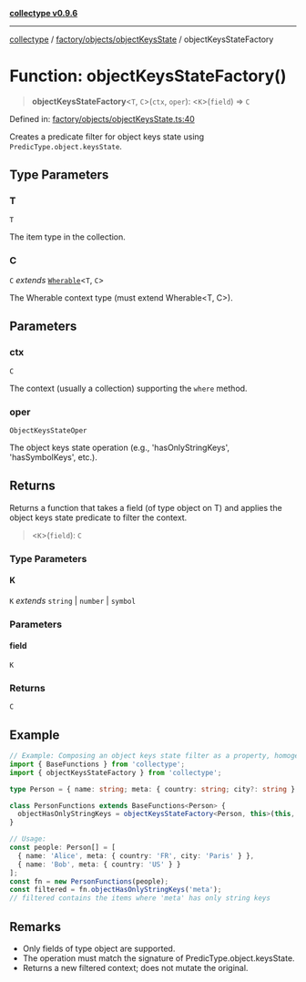 [**collectype v0.9.6**](../../../../README.md)

***

[collectype](../../../../modules.md) / [factory/objects/objectKeysState](../README.md) / objectKeysStateFactory

# Function: objectKeysStateFactory()

> **objectKeysStateFactory**\<`T`, `C`\>(`ctx`, `oper`): \<`K`\>(`field`) => `C`

Defined in: [factory/objects/objectKeysState.ts:40](https://github.com/maduhaime/collectype/blob/ba52424b164c706fb5e7ecc5581685b53a2ac88d/src/factory/objects/objectKeysState.ts#L40)

Creates a predicate filter for object keys state using `PredicType.object.keysState`.

## Type Parameters

### T

`T`

The item type in the collection.

### C

`C` *extends* [`Wherable`](../../../../types/utility/type-aliases/Wherable.md)\<`T`, `C`\>

The Wherable context type (must extend Wherable<T, C>).

## Parameters

### ctx

`C`

The context (usually a collection) supporting the `where` method.

### oper

`ObjectKeysStateOper`

The object keys state operation (e.g., 'hasOnlyStringKeys', 'hasSymbolKeys', etc.).

## Returns

Returns a function that takes a field (of type object on T) and applies the object keys state predicate to filter the context.

> \<`K`\>(`field`): `C`

### Type Parameters

#### K

`K` *extends* `string` \| `number` \| `symbol`

### Parameters

#### field

`K`

### Returns

`C`

## Example

```ts
// Example: Composing an object keys state filter as a property, homogeneous model
import { BaseFunctions } from 'collectype';
import { objectKeysStateFactory } from 'collectype';

type Person = { name: string; meta: { country: string; city?: string } };

class PersonFunctions extends BaseFunctions<Person> {
  objectHasOnlyStringKeys = objectKeysStateFactory<Person, this>(this, 'hasOnlyStringKeys');
}

// Usage:
const people: Person[] = [
  { name: 'Alice', meta: { country: 'FR', city: 'Paris' } },
  { name: 'Bob', meta: { country: 'US' } }
];
const fn = new PersonFunctions(people);
const filtered = fn.objectHasOnlyStringKeys('meta');
// filtered contains the items where 'meta' has only string keys
```

## Remarks

- Only fields of type object are supported.
- The operation must match the signature of PredicType.object.keysState.
- Returns a new filtered context; does not mutate the original.
